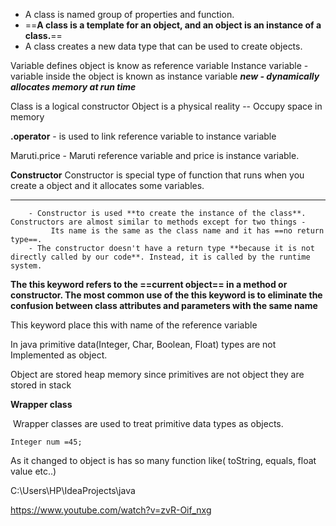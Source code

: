 - A class is named group of properties and function.
- ==**A class is a template for an object, and an object is an instance of a class.**==
- A class creates a new data type that can be used to create objects.


Variable defines object is know as reference variable
Instance variable - variable inside the object is known as instance variable
***new - dynamically allocates memory at run time***

Class is a logical constructor 
Object is a physical reality     -- Occupy space in memory






**.operator** - is used to link reference variable to instance variable

Maruti.price - Maruti reference variable and price is instance variable.

**Constructor**
		Constructor is special type of function that runs when you create a object and it allocates some variables.
		
---
		- Constructor is used **to create the instance of the class**. Constructors are almost similar to methods except for two things - 
			 Its name is the same as the class name and it has ==no return type==.
		- The constructor doesn't have a return type **because it is not directly called by our code**. Instead, it is called by the runtime system.

	
**The this keyword refers to the ==current object== in a method or constructor. The most common use of the this keyword is to eliminate the confusion between class attributes and parameters with the same name**

This keyword place this with name of the reference variable


In java primitive data(Integer, Char, Boolean, Float) types are not Implemented as object.

Object are stored heap memory since primitives are not object they are stored in stack


**Wrapper class**

 Wrapper classes are used to treat primitive data types as objects.


```
Integer num =45;
```

As it changed to object is has so many function like( toString, equals, float value etc..)

C:\Users\HP\IdeaProjects\java

https://www.youtube.com/watch?v=zvR-Oif_nxg